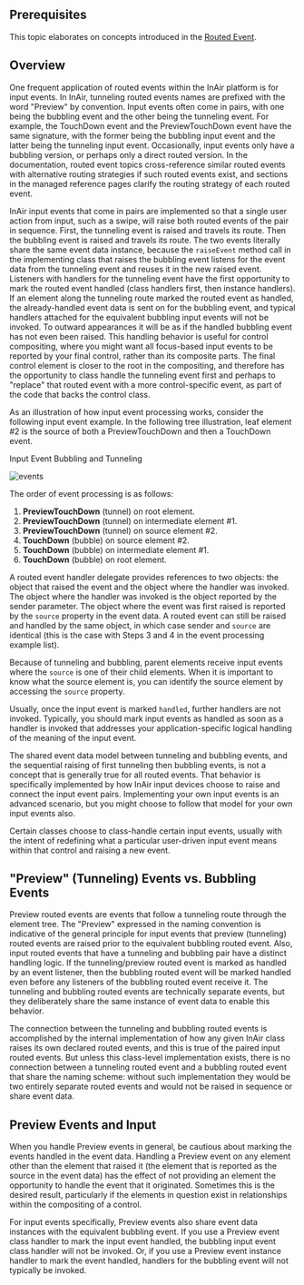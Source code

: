 ## Prerequisites
This topic elaborates on concepts introduced in the [Routed Event](#).

## Overview
One frequent application of routed events within the InAir platform is for input events. In InAir, tunneling routed events names are prefixed with the word "Preview" by convention. Input events often come in pairs, with one being the bubbling event and the other being the tunneling event. For example, the TouchDown event and the PreviewTouchDown event have the same signature, with the former being the bubbling input event and the latter being the tunneling input event. Occasionally, input events only have a bubbling version, or perhaps only a direct routed version. In the documentation, routed event topics cross-reference similar routed events with alternative routing strategies if such routed events exist, and sections in the managed reference pages clarify the routing strategy of each routed event.

InAir input events that come in pairs are implemented so that a single user action from input, such as a swipe, will raise both routed events of the pair in sequence. First, the tunneling event is raised and travels its route. Then the bubbling event is raised and travels its route. The two events literally share the same event data instance, because the `raiseEvent` method call in the implementing class that raises the bubbling event listens for the event data from the tunneling event and reuses it in the new raised event. Listeners with handlers for the tunneling event have the first opportunity to mark the routed event handled (class handlers first, then instance handlers). If an element along the tunneling route marked the routed event as handled, the already-handled event data is sent on for the bubbling event, and typical handlers attached for the equivalent bubbling input events will not be invoked. To outward appearances it will be as if the handled bubbling event has not even been raised. This handling behavior is useful for control compositing, where you might want all focus-based input events to be reported by your final control, rather than its composite parts. The final control element is closer to the root in the compositing, and therefore has the opportunity to class handle the tunneling event first and perhaps to "replace" that routed event with a more control-specific event, as part of the code that backs the control class.

As an illustration of how input event processing works, consider the following input event example. In the following tree illustration, leaf element #2 is the source of both a PreviewTouchDown and then a TouchDown event.

Input Event Bubbling and Tunneling

![events](http://developer.inair.tv/upload_file/attachment/IC130301.png "Input Event Bubbling and Tunneling")

The order of event processing is as follows:

1. **PreviewTouchDown** (tunnel) on root element.
2. **PreviewTouchDown** (tunnel) on intermediate element #1.
3. **PreviewTouchDown** (tunnel) on source element #2.
4. **TouchDown** (bubble) on source element #2.
5. **TouchDown** (bubble) on intermediate element #1.
6. **TouchDown** (bubble) on root element.

A routed event handler delegate provides references to two objects: the object that raised the event and the object where the handler was invoked. The object where the handler was invoked is the object reported by the sender parameter. The object where the event was first raised is reported by the `source` property in the event data. A routed event can still be raised and handled by the same object, in which case sender and `source` are identical (this is the case with Steps 3 and 4 in the event processing example list).

Because of tunneling and bubbling, parent elements receive input events where the `source` is one of their child elements. When it is important to know what the source element is, you can identify the source element by accessing the `source` property.

Usually, once the input event is marked `handled`, further handlers are not invoked. Typically, you should mark input events as handled as soon as a handler is invoked that addresses your application-specific logical handling of the meaning of the input event.

The shared event data model between tunneling and bubbling events, and the sequential raising of first tunneling then bubbling events, is not a concept that is generally true for all routed events. That behavior is specifically implemented by how InAir input devices choose to raise and connect the input event pairs. Implementing your own input events is an advanced scenario, but you might choose to follow that model for your own input events also.

Certain classes choose to class-handle certain input events, usually with the intent of redefining what a particular user-driven input event means within that control and raising a new event.

## "Preview" (Tunneling) Events vs. Bubbling Events
Preview routed events are events that follow a tunneling route through the element tree. The "Preview" expressed in the naming convention is indicative of the general principle for input events that preview (tunneling) routed events are raised prior to the equivalent bubbling routed event. Also, input routed events that have a tunneling and bubbling pair have a distinct handling logic. If the tunneling/preview routed event is marked as handled by an event listener, then the bubbling routed event will be marked handled even before any listeners of the bubbling routed event receive it. The tunneling and bubbling routed events are technically separate events, but they deliberately share the same instance of event data to enable this behavior.

The connection between the tunneling and bubbling routed events is accomplished by the internal implementation of how any given InAir class raises its own declared routed events, and this is true of the paired input routed events. But unless this class-level implementation exists, there is no connection between a tunneling routed event and a bubbling routed event that share the naming scheme: without such implementation they would be two entirely separate routed events and would not be raised in sequence or share event data.

## Preview Events and Input
When you handle Preview events in general, be cautious about marking the events handled in the event data. Handling a Preview event on any element other than the element that raised it (the element that is reported as the source in the event data) has the effect of not providing an element the opportunity to handle the event that it originated. Sometimes this is the desired result, particularly if the elements in question exist in relationships within the compositing of a control.

For input events specifically, Preview events also share event data instances with the equivalent bubbling event. If you use a Preview event class handler to mark the input event handled, the bubbling input event class handler will not be invoked. Or, if you use a Preview event instance handler to mark the event handled, handlers for the bubbling event will not typically be invoked.